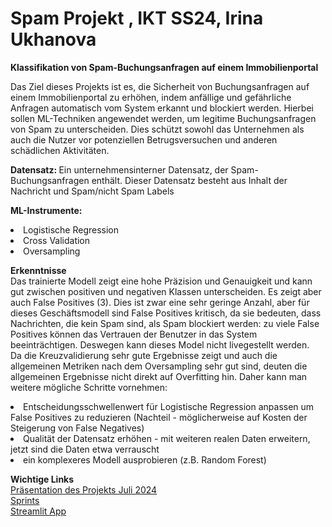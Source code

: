 <H1>Spam Projekt , IKT SS24, Irina Ukhanova</H1>

<p> <b>Klassifikation von Spam-Buchungsanfragen auf einem Immobilienportal</b></p>

<p> Das Ziel dieses Projekts ist es, die Sicherheit von Buchungsanfragen auf einem Immobilienportal zu erhöhen, indem anfällige und gefährliche Anfragen automatisch vom System erkannt und blockiert werden. Hierbei sollen ML-Techniken angewendet werden, um legitime Buchungsanfragen von Spam zu unterscheiden. Dies schützt sowohl das Unternehmen als auch die Nutzer vor potenziellen Betrugsversuchen und anderen schädlichen Aktivitäten.</p>
<p>
<p><b>Datensatz: </b> Ein unternehmensinterner Datensatz, der Spam-Buchungsanfragen enthält. Dieser Datensatz besteht aus Inhalt der Nachricht und Spam/nicht Spam Labels</p>
<p>
<p><b>ML-Instrumente: </b> 
<li> Logistische Regression</li>
<li> Cross Validation</li>
<li> Oversampling</li>
  <p>
<p> <b>Erkenntnisse </b><br>
Das trainierte Modell zeigt eine hohe Präzision und Genauigkeit und kann gut zwischen positiven und negativen Klassen unterscheiden. Es zeigt aber auch False Positives (3). Dies ist zwar eine sehr geringe Anzahl, aber für dieses Geschäftsmodell sind False Positives kritisch, da sie bedeuten, dass Nachrichten, die kein Spam sind, als Spam blockiert werden: zu viele False Positives können das Vertrauen der Benutzer in das System beeinträchtigen.
Deswegen kann dieses Model nicht livegestellt werden. 
<br>Da die Kreuzvalidierung sehr gute Ergebnisse zeigt und auch die allgemeinen Metriken nach dem Oversampling sehr gut sind, deuten die allgemeinen Ergebnisse nicht direkt auf Overfitting hin. Daher kann man weitere mögliche Schritte vornehmen:
<li>Entscheidungsschwellenwert für Logistische Regression anpassen um False Positives zu reduzieren (Nachteil - möglicherweise auf Kosten der Steigerung von False  Negatives)</li>
<li>Qualität der Datensatz erhöhen -  mit weiteren realen Daten erweitern, jetzt sind die Daten etwa verrauscht </li>
<li>ein komplexeres Modell ausprobieren (z.B. Random Forest)</li>
<p>
<p> <b>Wichtige Links</b><br>
<a href = "SpamKlassifikationPrasentation.pdf"> Präsentation des Projekts Juli 2024</a>  <br>
<a href = "Sprints_Projektbeschreibung.ipynb"> Sprints</a>  <br> 
<a href = "https://spamornotp4g.streamlit.app/"> Streamlit App </a>  <br> 

